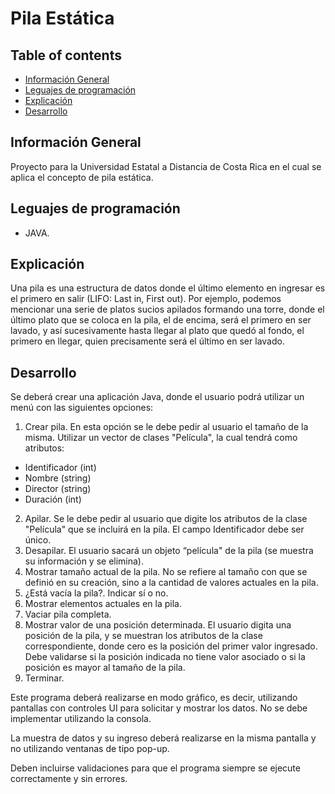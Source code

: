 # Pila Estática

## Table of contents
* [Información General](#Información-General)
* [Leguajes de programación](#Leguajes-de-programación)
* [Explicación](#Explicación)
* [Desarrollo](#Desarrollo)

## Información General
 Proyecto para la Universidad Estatal a Distancia de Costa Rica en el cual se aplica el concepto de pila estática.
 
## Leguajes de programación
* JAVA.

## Explicación
Una pila es una estructura de datos donde el último elemento en ingresar es el primero en salir (LIFO: Last in, First out). Por ejemplo, podemos mencionar una serie de platos sucios apilados formando una torre, donde el último plato que se coloca en la pila, el de encima, será el primero en ser lavado, y así sucesivamente hasta llegar al plato que quedó al fondo, el primero en llegar, quien precisamente será el último en ser lavado.

## Desarrollo
Se deberá crear una aplicación Java, donde el usuario podrá utilizar un menú con las siguientes opciones:
1. Crear pila. En esta opción se le debe pedir al usuario el tamaño de la misma. Utilizar un vector de clases "Película", la cual tendrá como atributos:
* Identificador (int)
* Nombre (string)
* Director (string)
* Duración (int)
2. Apilar. Se le debe pedir al usuario que digite los atributos de la clase "Película" que se incluirá en la pila. El campo Identificador debe ser único.
3. Desapilar. El usuario sacará un objeto “película" de la pila (se muestra su información y se elimina).
4. Mostrar tamaño actual de la pila. No se refiere al tamaño con que se definió en su creación, sino a la cantidad de valores actuales en la pila.
5. ¿Está vacía la pila?. Indicar sí o no.
6. Mostrar elementos actuales en la pila.
7. Vaciar pila completa.
8. Mostrar valor de una posición determinada. El usuario digita una posición de la pila, y se muestran los atributos de la clase correspondiente, donde cero es la posición del primer valor ingresado. Debe validarse si la posición indicada no tiene valor asociado o si la posición es mayor al tamaño de la pila.
9. Terminar.

Este programa deberá realizarse en modo gráfico, es decir, utilizando pantallas con controles UI para solicitar y mostrar los datos. No se debe implementar utilizando la consola. 

La muestra de datos y su ingreso deberá realizarse en la misma pantalla y no utilizando ventanas de tipo pop-up. 

Deben incluirse validaciones para que el programa siempre se ejecute correctamente y sin errores.
